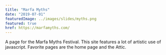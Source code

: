 ```yaml
---
title: "Marfa Myths"
date: "2019-07-01"
featuredImage: ../images/slides/myths.png
featured: true
href: https://marfamyths.com/
---
```

A page for the Marfa Myths Festival. This site features a lot of artistic use of javascript. Favorite pages are the home page and the Attic.
